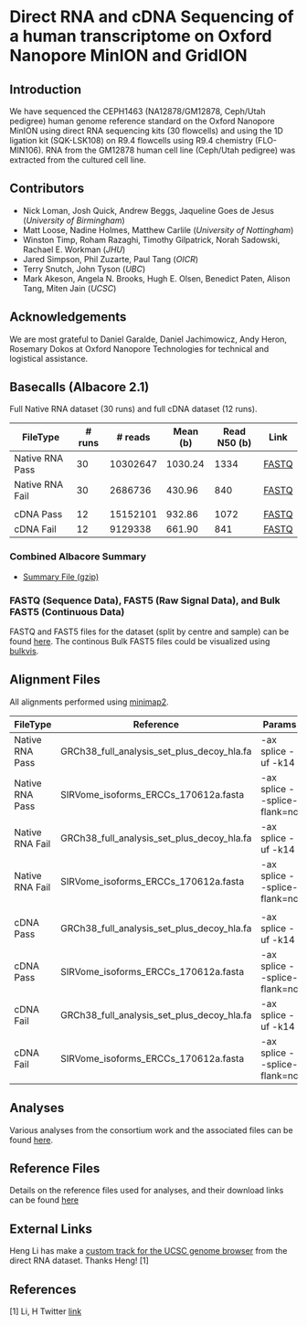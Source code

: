 # Direct RNA and cDNA Sequencing of a human transcriptome on Oxford Nanopore MinION and GridION

## Introduction

We have sequenced the CEPH1463 (NA12878/GM12878, Ceph/Utah pedigree) human genome reference standard on the Oxford Nanopore MinION using direct RNA sequencing kits (30 flowcells) and using the 1D ligation kit (SQK-LSK108) on R9.4 flowcells using R9.4 chemistry (FLO-MIN106). RNA from the GM12878 human cell line (Ceph/Utah pedigree) was extracted from the cultured cell line.

## Contributors

 - Nick Loman, Josh Quick, Andrew Beggs, Jaqueline Goes de Jesus (_University of Birmingham_)
 - Matt Loose, Nadine Holmes, Matthew Carlile (_University of Nottingham_)
 - Winston Timp, Roham Razaghi, Timothy Gilpatrick, Norah Sadowski, Rachael E. Workman (_JHU_)
 - Jared Simpson, Phil Zuzarte, Paul Tang (_OICR_)
 - Terry Snutch, John Tyson (_UBC_)
 - Mark Akeson, Angela N. Brooks, Hugh E. Olsen, Benedict Paten, Alison Tang, Miten Jain (_UCSC_)

## Acknowledgements

We are most grateful to Daniel Garalde, Daniel Jachimowicz, Andy Heron, Rosemary Dokos at Oxford Nanopore Technologies for technical and logistical assistance.

## Basecalls (Albacore 2.1)
Full Native RNA dataset (30 runs) and full cDNA dataset (12 runs). 

| FileType | # runs | # reads | Mean (b) | Read N50 (b) | Link |
| -------- | ------ | ------- | -------- | ------------ | ---- |
| Native RNA Pass | 30 | 10302647 | 1030.24 | 1334 | [FASTQ](http://s3.amazonaws.com/nanopore-human-wgs/rna/fastq/NA12878-DirectRNA.pass.dedup.fastq.gz) | 
| Native RNA Fail | 30 | 2686736 | 430.96 | 840 | [FASTQ](http://s3.amazonaws.com/nanopore-human-wgs/rna/fastq/NA12878-DirectRNA.fail.dedup.fastq.gz) | 
| | | | | | |
| cDNA Pass | 12 | 15152101 | 932.86 | 1072 | [FASTQ](http://s3.amazonaws.com/nanopore-human-wgs/rna/fastq/NA12878-cDNA-1D.pass.dedup.fastq) | 
| cDNA Fail | 12 | 9129338 | 661.90 | 841 | [FASTQ](http://s3.amazonaws.com/nanopore-human-wgs/rna/fastq/NA12878-cDNA-1D.fail.dedup.fastq) | 

### Combined Albacore Summary

   - [Summary File (gzip)](http://s3.amazonaws.com/nanopore-human-wgs/rna/summaries/NA12878-DirectRNA-cDNA-summary.dedup.txt.gz)

### FASTQ (Sequence Data), FAST5 (Raw Signal Data), and Bulk FAST5 (Continuous Data)
FASTQ and FAST5 files for the dataset (split by centre and sample) can be found [here](nanopore-human-transcriptome/fastq_fast5_bulk.md). The continous Bulk FAST5 files could be visualized using [bulkvis](https://github.com/LooseLab/bulkvis).

## Alignment Files

All alignments performed using [minimap2](https://github.com/lh3/minimap2).

| FileType | Reference | Params | BAM | BAI |
| -------- | --------- | ------ | --- | --- |
| Native RNA Pass | GRCh38_full_analysis_set_plus_decoy_hla.fa | -ax splice -uf -k14 | [hg38 BAM](http://s3.amazonaws.com/nanopore-human-wgs/rna/bamFiles/NA12878-DirectRNA.pass.dedup.NoU.fastq.hg38.minimap2.sorted.bam) | [hg38 BAI](http://s3.amazonaws.com/nanopore-human-wgs/rna/bamFiles/NA12878-DirectRNA.pass.dedup.NoU.fastq.hg38.minimap2.sorted.bam.bai) | 
| Native RNA Pass | SIRVome_isoforms_ERCCs_170612a.fasta | -ax splice --splice-flank=no | [SIRVome BAM](http://s3.amazonaws.com/nanopore-human-wgs/rna/bamFiles/NA12878-DirectRNA.pass.dedup.NoU.fastq.SIRVome.minimap2.sorted.bam) | [SIRVome BAI](http://s3.amazonaws.com/nanopore-human-wgs/rna/bamFiles/NA12878-DirectRNA.pass.dedup.NoU.fastq.SIRVome.minimap2.sorted.bam.bai) |
| Native RNA Fail | GRCh38_full_analysis_set_plus_decoy_hla.fa | -ax splice -uf -k14 | [hg38 BAM](http://s3.amazonaws.com/nanopore-human-wgs/rna/bamFiles/NA12878-DirectRNA.fail.dedup.NoU.fastq.hg38.minimap2.sorted.bam) | [hg38 BAI](http://s3.amazonaws.com/nanopore-human-wgs/rna/bamFiles/NA12878-DirectRNA.fail.dedup.NoU.fastq.hg38.minimap2.sorted.bam.bai) |
| Native RNA Fail | SIRVome_isoforms_ERCCs_170612a.fasta | -ax splice --splice-flank=no | [SIRVome BAM](http://s3.amazonaws.com/nanopore-human-wgs/rna/bamFiles/NA12878-DirectRNA.fail.dedup.NoU.fastq.SIRVome.minimap2.sorted.bam) | [SIRVome BAI](http://s3.amazonaws.com/nanopore-human-wgs/rna/bamFiles/NA12878-DirectRNA.fail.dedup.NoU.fastq.SIRVome.minimap2.sorted.bam.bai) |
| | | | | |
| cDNA Pass | GRCh38_full_analysis_set_plus_decoy_hla.fa | -ax splice -uf -k14 | [hg38 BAM](http://s3.amazonaws.com/nanopore-human-wgs/rna/bamFiles/NA12878-cDNA-1D.pass.dedup.fastq.hg38.minimap2.sorted.bam) | [hg38 BAI](http://s3.amazonaws.com/nanopore-human-wgs/rna/bamFiles/NA12878-cDNA-1D.pass.dedup.fastq.hg38.minimap2.sorted.bam.bai) | 
| cDNA Pass | SIRVome_isoforms_ERCCs_170612a.fasta | -ax splice --splice-flank=no | [SIRVome BAM](http://s3.amazonaws.com/nanopore-human-wgs/rna/bamFiles/NA12878-cDNA-1D.pass.dedup.fastq.SIRVome.minimap2.sorted.bam) | [SIRVome BAI](http://s3.amazonaws.com/nanopore-human-wgs/rna/bamFiles/NA12878-cDNA-1D.pass.dedup.fastq.SIRVome.minimap2.sorted.bam.bai) |
| cDNA Fail | GRCh38_full_analysis_set_plus_decoy_hla.fa | -ax splice -uf -k14 | [hg38 BAM](http://s3.amazonaws.com/nanopore-human-wgs/rna/bamFiles/NA12878-cDNA-1D.fail.dedup.fastq.hg38.minimap2.sorted.bam) | [hg38 BAI](http://s3.amazonaws.com/nanopore-human-wgs/rna/bamFiles/NA12878-cDNA-1D.fail.dedup.fastq.hg38.minimap2.sorted.bam.bai) |
| cDNA Fail | SIRVome_isoforms_ERCCs_170612a.fasta | -ax splice --splice-flank=no | [SIRVome BAM](http://s3.amazonaws.com/nanopore-human-wgs/rna/bamFiles/NA12878-cDNA-1D.fail.dedup.fastq.SIRVome.minimap2.sorted.bam) | [SIRVome BAI](http://s3.amazonaws.com/nanopore-human-wgs/rna/bamFiles/NA12878-cDNA-1D.fail.dedup.fastq.SIRVome.minimap2.sorted.bam.bai) |


## Analyses 
Various analyses from the consortium work and the associated files can be found [here](nanopore-human-transcriptome/phase1_analyses.md).


## Reference Files

Details on the reference files used for analyses, and their download links can be found [here](nanopore-human-transcriptome/reference.md)

## External Links

Heng Li has make a [custom track for the UCSC genome browser](http://genome.ucsc.edu/cgi-bin/hgTracks?db=hg38&position=chr6:43,767,094-43,788,458&hgct_customText=track%20type%3DbigBed%20name%3DNA12878-DirectRNA.minimap2-2.5%20useScore%3D1%20visibility%3D4%20itemRgb%3D%22On%22%20bigDataUrl%3Dhttps%3A%2F%2Ffiles.osf.io%2Fv1%2Fresources%2Fb5nm2%2Fproviders%2Fosfstorage%2F5a2347599ad5a10272ed5739%3Faction%3Ddownload%26version%3D1%26direct) from the direct RNA dataset. Thanks Heng!  [1]


## References

[1] Li, H  Twitter [link](https://twitter.com/lh3lh3/status/937166309414064129)

